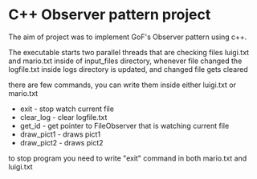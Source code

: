 # C++ Observer pattern project

The aim of project was to implement GoF's Observer pattern using c++.

The executable starts two parallel threads that are checking files luigi.txt and mario.txt inside of input_files directory,
whenever file changed the logfile.txt inside logs directory is updated, and changed file gets cleared

there are few commands, you can write them inside either luigi.txt or mario.txt

- exit - stop watch current file
- clear_log - clear logfile.txt
- get_id - get pointer to FileObserver that is watching current file
- draw_pict1 - draws pict1
- draw_pict2 - draws pict2

to stop program you need to write "exit" command in both mario.txt and luigi.txt